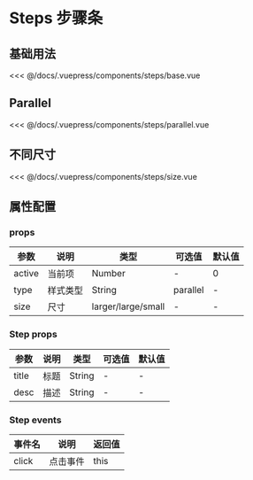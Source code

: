 # Steps 步骤条

## 基础用法
<source-block>
  <steps-base />
  <<< @/docs/.vuepress/components/steps/base.vue
</source-block>

## Parallel
<source-block>
  <steps-parallel />
  <<< @/docs/.vuepress/components/steps/parallel.vue
</source-block>

## 不同尺寸
<source-block>
  <steps-size />
  <<< @/docs/.vuepress/components/steps/size.vue
</source-block>


## 属性配置

### props
| 参数 | 说明    | 类型 | 可选值  | 默认值   |
|---------- |-------- |---------- |-------------  |-------- |
| active   | 当前项 | Number | - | 0 |
| type   | 样式类型 | String | parallel | - |
| size   | 尺寸 | larger/large/small | - | - |

### Step props
| 参数 | 说明    | 类型 | 可选值  | 默认值   |
|---------- |-------- |---------- |-------------  |-------- |
| title   | 标题 | String | - | - |
| desc   | 描述 | String | - | - |

### Step events
| 事件名 | 说明  | 返回值 |
|----- |----- |----- |
| click  | 点击事件  | this  |
